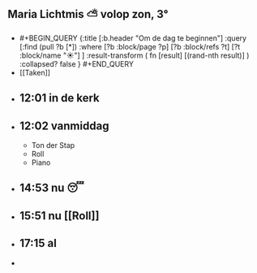 ## Maria Lichtmis ⛅ volop zon, 3°
- #+BEGIN_QUERY 
  {:title [:b.header "Om de dag te beginnen"]
   :query [:find (pull ?b [*])
     :where 
       [?b :block/page ?p]
       [?b :block/refs ?t]
       [?t :block/name "☀️"]
   ]
   :result-transform ( fn [result] [(rand-nth result)] )
   :collapsed? false
  }
  #+END_QUERY
- [[Taken]]
- ## 12:01 in de kerk
- ## 12:02 vanmiddag
	- Ton der Stap
	- Roll
	- Piano
- ## 14:53 nu 😴
- ## 15:51 nu [[Roll]]
- ## 17:15 al
-